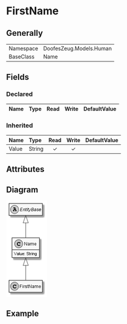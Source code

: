 ﻿# FirstName

## Generally

|||
|:-|:-|
|Namespace|DoofesZeug.Models.Human|
|BaseClass|Name|

## Fields

### Declared

|Name|Type|Read|Write|DefaultValue|
|:---|:---|:--:|:---:|:-----------|

### Inherited

|Name|Type|Read|Write|DefaultValue|
|:---|:---|:--:|:---:|:-----------|
|Value|String|&#x2713;|&#x2713;||

## Attributes

## Diagram

![FirstName.png](./FirstName.png "FirstName")

## Example


